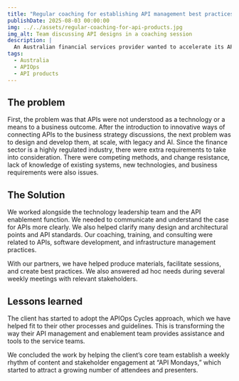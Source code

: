 ```yaml
---
title: "Regular coaching for establishing API management best practices"
publishDate: 2025-08-03 00:00:00
img: ../../assets/regular-coaching-for-api-products.jpg
img_alt: Team discussing API designs in a coaching session
description: |
  An Australian financial services provider wanted to accelerate its API adoption and maturity. This was crucial for the customer/ digital and technology simplification strategies.
tags:
  - Australia
  - APIOps
  - API products
---
```


## The problem

First, the problem was that APIs were not understood as a technology or a means to a business outcome. After the introduction to innovative ways of connecting APIs to the business strategy discussions, the next problem was to design and develop them, at scale, with legacy and AI. Since the finance sector is a highly regulated industry, there were extra requirements to take into consideration. There were competing methods, and change resistance, lack of knowledge of existing systems, new technologies, and business requirements were also issues.

## The Solution

We worked alongside the technology leadership team and the API enablement function. We needed to communicate and understand the case for APIs more clearly. We also helped clarify many design and architectural points and API standards. Our coaching, training, and consulting were related to APIs, software development, and infrastructure management practices.

With our partners, we have helped produce materials, facilitate sessions, and create best practices. We also answered ad hoc needs during several weekly meetings with relevant stakeholders.

## Lessons learned

The client has started to adopt the APIOps Cycles approach, which we have helped fit to their other processes and guidelines. This is transforming the way their API management and enablement team provides assistance and tools to the service teams.

We concluded the work by helping the client’s core team establish a weekly rhythm of content and stakeholder engagement at “API Mondays,” which started to attract a growing number of attendees and presenters. 

